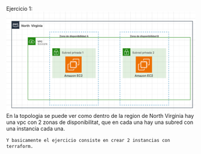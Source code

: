 Ejercicio 1:
    ![alt text](topologiaex1.png)
    En la topologia se puede ver como dentro de la region de North Virginia
    hay una vpc con 2 zonas de disponibilitat, que en cada una hay una subred con una instancia cada una.
    
    Y basicamente el ejercicio consiste en crear 2 instancias con terraform. 